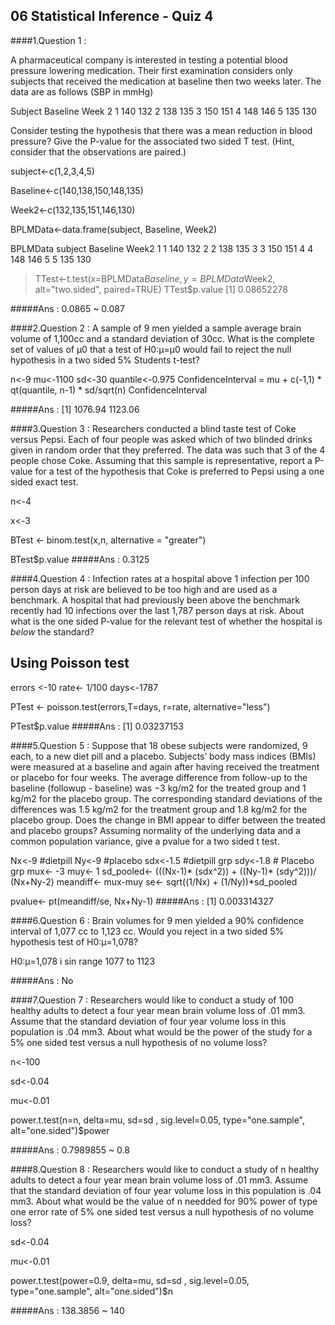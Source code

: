 ## 06 Statistical Inference - Quiz 4

####1.Question 1 :

A pharmaceutical company is interested in testing a potential blood pressure lowering medication. Their first examination considers only subjects that received the medication at baseline then two weeks later. 
The data are as follows (SBP in mmHg)

Subject	Baseline	Week 2
1	140	132
2	138	135
3	150	151
4	148	146
5	135	130

Consider testing the hypothesis that there was a mean reduction in blood pressure? Give the P-value for the associated two sided T test.
(Hint, consider that the observations are paired.)

subject<-c(1,2,3,4,5)

Baseline<-c(140,138,150,148,135)

Week2<-c(132,135,151,146,130)

BPLMData<-data.frame(subject, Baseline, Week2)

BPLMData
  subject Baseline Week2
1       1      140   132
2       2      138   135
3       3      150   151
4       4      148   146
5       5      135   130

> TTest<-t.test(x=BPLMData$Baseline, y=BPLMData$Week2, alt="two.sided", paired=TRUE)
> TTest$p.value
[1] 0.08652278

#####Ans : 0.0865 ~ 0.087

####2.Question 2 : 
A sample of 9 men yielded a sample average brain volume of 1,100cc and a standard deviation of 30cc. What is the complete 
set of values of μ0 that a test of H0:μ=μ0 would fail to reject the null hypothesis in a two sided 5% Students t-test?

n<-9
mu<-1100
sd<-30
quantile<-0.975
ConfidenceInterval = mu + c(-1,1) * qt(quantile, n-1)  * sd/sqrt(n)
ConfidenceInterval

#####Ans : [1] 1076.94 1123.06

####3.Question 3 : 
Researchers conducted a blind taste test of Coke versus Pepsi. Each of four people was asked which of two blinded drinks given in random order that they preferred. The data was such that 3 of the 4 people chose Coke. Assuming that this sample is representative, report a P-value for a test of the hypothesis that Coke is preferred to Pepsi using a one sided exact test.

n<-4

x<-3

BTest <- binom.test(x,n, alternative = "greater") 

BTest$p.value
#####Ans : 0.3125

####4.Question 4 : 
Infection rates at a hospital above 1 infection per 100 person days at risk are believed to be too high and are used as a benchmark. A hospital that had previously been above the benchmark recently had 10 infections over the last 1,787 person days at risk. About what is the one sided P-value for the relevant test of whether the hospital is *below* the standard?

## Using Poisson test

errors <-10
rate<- 1/100
days<-1787

PTest <- poisson.test(errors,T=days, r=rate, alternative="less")

PTest$p.value
#####Ans : [1] 0.03237153

####5.Question 5 : 
Suppose that 18 obese subjects were randomized, 9 each, to a new diet pill and a placebo. Subjects’ body mass indices (BMIs) were measured at a baseline and again after having received the treatment or placebo for four weeks. The average difference from follow-up to the baseline (followup - baseline) was −3 kg/m2 for the treated group and 1 kg/m2 for the placebo group. The corresponding standard deviations of the differences was 1.5 kg/m2 for the treatment group and 1.8 kg/m2 for the placebo group. Does the change in BMI appear to differ between the treated and placebo groups? Assuming normality of the underlying data and a common population variance, give a pvalue for a two sided t test.


Nx<-9 #dietpill
Ny<-9 #placebo
sdx<-1.5 #dietpill grp
sdy<-1.8 # Placebo grp
mux<- -3
muy<- 1
sd_pooled<- (((Nx-1)* (sdx^2)) + ((Ny-1)* (sdy^2)))/ (Nx+Ny-2)
meandiff<- mux-muy
se<- sqrt((1/Nx) + (1/Ny))*sd_pooled

pvalue<-  pt(meandiff/se, Nx+Ny-1)
#####Ans : [1] 0.003314327



####6.Question 6 : 
Brain volumes for 9 men yielded a 90% confidence interval of 1,077 cc to 1,123 cc. Would you reject in a two sided 5% hypothesis test of H0:μ=1,078?

H0:μ=1,078 i sin range 1077 to 1123


#####Ans : No


####7.Question 7 : 
Researchers would like to conduct a study of 100 healthy adults to detect a four year mean brain volume loss of .01 mm3. Assume that the standard deviation of four year volume loss in this population is .04 mm3. About what would be the power of the study for a 5% one sided test versus a null hypothesis of no volume loss?

n<-100

sd<-0.04

mu<-0.01

power.t.test(n=n, delta=mu, sd=sd , sig.level=0.05, type="one.sample", alt="one.sided")$power


#####Ans : 0.7989855 ~ 0.8


####8.Question 8 : 
Researchers would like to conduct a study of n healthy adults to detect a four year mean brain volume loss of .01 mm3. Assume that the standard deviation of four year volume loss in this population is .04 mm3. About what would be the value of n needded for 90% power of type one error rate of 5% one sided test versus a null hypothesis of no volume loss?


sd<-0.04

mu<-0.01

power.t.test(power=0.9, delta=mu, sd=sd , sig.level=0.05, type="one.sample", alt="one.sided")$n


#####Ans : 138.3856 ~ 140








